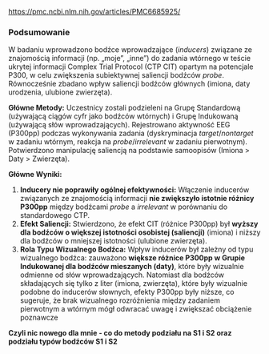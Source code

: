 https://pmc.ncbi.nlm.nih.gov/articles/PMC6685925/
### Podsumowanie

W badaniu wprowadzono bodźce wprowadzające (_inducers_) związane ze znajomością informacji (np. „moje”, „inne”) do zadania wtórnego w teście ukrytej informacji Complex Trial Protocol (CTP CIT) opartym na potencjale P300, w celu zwiększenia subiektywnej saliencji bodźców _probe_. Równocześnie zbadano wpływ saliencji bodźców głównych (imiona, daty urodzenia, ulubione zwierzęta).

**Główne Metody:** Uczestnicy zostali podzieleni na Grupę Standardową (używającą ciągów cyfr jako bodźców wtórnych) i Grupę Indukowaną (używającą słów wprowadzających). Rejestrowano aktywność EEG (P300pp) podczas wykonywania zadania (dyskryminacja _target_/_nontarget_ w zadaniu wtórnym, reakcja na _probe_/_irrelevant_ w zadaniu pierwotnym). Potwierdzono manipulację saliencją na podstawie samoopisów (Imiona > Daty > Zwierzęta).

**Główne Wyniki:**
1. **Inducery nie poprawiły ogólnej efektywności:** Włączenie inducerów związanych ze znajomością informacji **nie zwiększyło istotnie różnicy P300pp** między bodźcami _probe_ a _irrelevant_ w porównaniu do standardowego CTP.
2. **Efekt Saliencji:** Stwierdzono, że efekt CIT (różnice P300pp) był **wyższy dla bodźców o większej istotności osobistej (saliencji)** (imiona) i niższy dla bodźców o mniejszej istotności (ulubione zwierzęta).
3. **Rola Typu Wizualnego Bodźca:** Wpływ inducerów był zależny od typu wizualnego bodźca: zauważono **większe różnice P300pp w Grupie Indukowanej dla bodźców mieszanych (daty)**, które były wizualnie odmienne od słów wprowadzających. Natomiast dla bodźców składających się tylko z liter (imiona, zwierzęta), które były wizualnie podobne do inducerów słownych, efekty P300pp były niższe, co sugeruje, że brak wizualnego rozróżnienia między zadaniem pierwotnym a wtórnym mógł odwracać uwagę i zwiększać obciążenie poznawcze


**Czyli nic nowego dla mnie - co do metody podziału na S1 i S2 oraz podziału typów bodźców S1 i S2** 